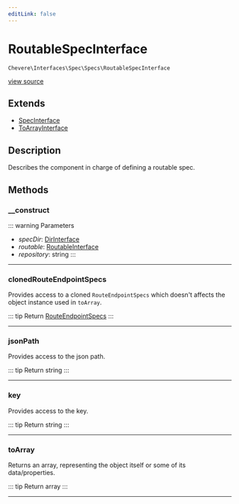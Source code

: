 ```yaml
---
editLink: false
---
```


# RoutableSpecInterface

`Chevere\Interfaces\Spec\Specs\RoutableSpecInterface`

[view source](https://github.com/chevere/chevere/blob/main/src/Chevere/Interfaces/Spec/Specs/RoutableSpecInterface.php)

## Extends

- [SpecInterface](../SpecInterface.md)
- [ToArrayInterface](../../Common/ToArrayInterface.md)

## Description

Describes the component in charge of defining a routable spec.

## Methods

### __construct

::: warning Parameters
- *specDir*: [DirInterface](../../Filesystem/DirInterface.md)
- *routable*: [RoutableInterface](../../Router/RoutableInterface.md)
- *repository*: string
:::

---

### clonedRouteEndpointSpecs

Provides access to a cloned `RouteEndpointSpecs` which doesn't affects the object instance used in `toArray`.

::: tip Return
[RouteEndpointSpecs](../../../Components/Spec/Specs/RouteEndpointSpecs.md)
:::

---

### jsonPath

Provides access to the json path.

::: tip Return
string
:::

---

### key

Provides access to the key.

::: tip Return
string
:::

---

### toArray

Returns an array, representing the object itself or some of its data/properties.

::: tip Return
array
:::

---
